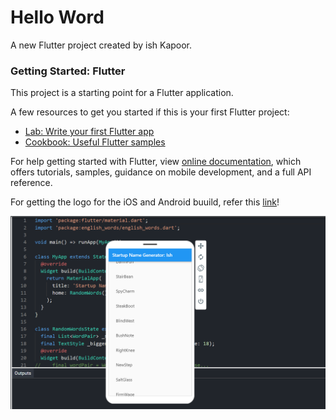 # Hello Word

A new Flutter project created by ish Kapoor.

### Getting Started: Flutter

This project is a starting point for a Flutter application.

A few resources to get you started if this is your first Flutter project:

- [Lab: Write your first Flutter app](https://flutter.dev/docs/get-started/codelab)
- [Cookbook: Useful Flutter samples](https://flutter.dev/docs/cookbook)

For help getting started with Flutter, view
[online documentation](https://flutter.dev/docs), which offers tutorials,
samples, guidance on mobile development, and a full API reference.

For getting the logo for the iOS and Android buuild, refer this [link](https://www.digitalocean.com/community/tutorials/flutter-app-icons)!

![Snapshot](https://github.com/ishkapoor2000/Flutter_App/blob/master/2021-01-10.png?raw=true)
